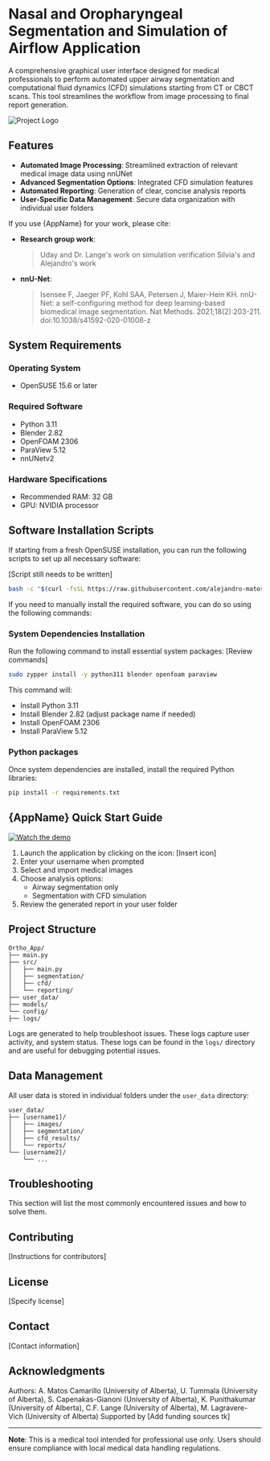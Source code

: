 # Nasal and Oropharyngeal Segmentation and Simulation of Airflow Application

A comprehensive graphical user interface designed for medical professionals to perform automated upper airway segmentation and computational fluid dynamics (CFD) simulations starting from CT or CBCT scans. This tool streamlines the workflow from image processing to final report generation.

<!-- TODO: Add a project logo or header image here -->
![Project Logo](path/to/logo.png)

## Features

- **Automated Image Processing**: Streamlined extraction of relevant medical image data using nnUNet
- **Advanced Segmentation Options**: Integrated CFD simulation features
- **Automated Reporting**: Generation of clear, concise analysis reports
- **User-Specific Data Management**: Secure data organization with individual user folders

If you use {AppName} for your work, please cite:
- **Research group work**:  
  <!-- TODO: Add Uday and Dr. Lange's work citation if applicable -->
  > Uday and Dr. Lange's work on simulation verification
  > Silvia's and Alejandro's work

- **nnU-Net**:  
  > Isensee F, Jaeger PF, Kohl SAA, Petersen J, Maier-Hein KH. nnU-Net: a self-configuring method for deep learning-based biomedical image segmentation. Nat Methods. 2021;18(2):203-211. doi:10.1038/s41592-020-01008-z



## System Requirements

### Operating System
- OpenSUSE 15.6 or later

### Required Software
- Python 3.11
- Blender 2.82
- OpenFOAM 2306
- ParaView 5.12
- nnUNetv2 

### Hardware Specifications
<!-- TODO: Specify hardware recommendations -->
- Recommended RAM: 32 GB
- GPU: NVIDIA processor

## Software Installation Scripts
If starting from a fresh OpenSUSE installation, you can run the following scripts to set up all necessary software:

<!-- TODO: Review what packages to install -->
[Script still needs to be written]
```bash
bash -c "$(curl -fsSL https://raw.githubusercontent.com/alejandro-matos/OpenSUSE-Setup-Scripts/main/OpenSUSE_Installation.sh)"
```
If you need to manually install the required software, you can do so using the following commands:

### System Dependencies Installation
Run the following command to install essential system packages:
[Review commands]
```bash
sudo zypper install -y python311 blender openfoam paraview
```
This command will:
- Install Python 3.11
- Install Blender 2.82 (adjust package name if needed)
- Install OpenFOAM 2306
- Install ParaView 5.12

### Python packages
Once system dependencies are installed, install the required Python libraries:
```bash
pip install -r requirements.txt
```


## {AppName} Quick Start Guide

<!-- TODO: Add video demo link or embed code -->
[![Watch the demo](path/to/demo_thumbnail.png)](https://link.to/demo)

1. Launch the application by clicking on the icon: [Insert icon]
2. Enter your username when prompted
3. Select and import medical images
4. Choose analysis options:
   - Airway segmentation only
   - Segmentation with CFD simulation
5. Review the generated report in your user folder

## Project Structure

```
Ortho_App/
├── main.py
├── src/
│   ├── main.py
│   ├── segmentation/
│   ├── cfd/
│   └── reporting/
├── user_data/
├── models/
└── config/
├── logs/
```

Logs are generated to help troubleshoot issues. These logs capture user activity, and system status. These logs can be found in the `logs/` directory and are useful for debugging potential issues.

## Data Management

All user data is stored in individual folders under the `user_data` directory:
```
user_data/
├── [username1]/
│   ├── images/
│   ├── segmentation/
│   ├── cfd_results/
│   └── reports/
└── [username2]/
    └── ...
```

## Troubleshooting
This section will list the most commonly encountered issues and how to solve them.
<!--tk Add issues and how to solve them-->

## Contributing

[Instructions for contributors]

## License

[Specify license]

## Contact

[Contact information]

## Acknowledgments
Authors: A. Matos Camarillo (University of Alberta), U. Tummala (University of Alberta), S. Capenakas-Gianoni (University of Alberta), K. Punithakumar (University of Alberta), C.F. Lange (University of Alberta), M. Lagravere-Vich (University of Alberta)
Supported by [Add funding sources tk]

---
**Note**: This is a medical tool intended for professional use only. Users should ensure compliance with local medical data handling regulations.
